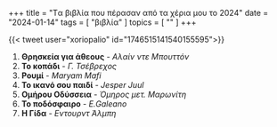 +++
title = "Tα βιβλία που πέρασαν από τα χέρια μου το 2024"
date = "2024-01-14"
tags = [ "βιβλία" ]
topics = [ "" ]
+++

{{< tweet user="xoriopalio" id="1746515141540155595">}}

1.  **Θρησκεία για άθεους** - *Αλαίν ντε Μπουττόν*
2.  **Το κοπάδι** - *Γ. Τσέβρεχος*
3.  **Ρουμί** - *Maryam Mafi*
4.  **Το ικανό σου παιδί** - *Jesper Juul*
5.  **Ομήρου Οδύσσεια** - *Όμηρος μετ. Μαρωνίτη*
6.  **Το ποδόσφαιρο** - *Ε.Galeano*
7.  **Η Γίδα** - *Εντουρντ Άλμπη*
